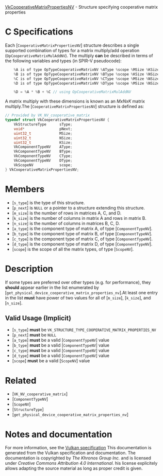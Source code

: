 [VkCooperativeMatrixPropertiesNV](https://www.khronos.org/registry/vulkan/specs/1.3-extensions/man/html/VkCooperativeMatrixPropertiesNV.html) - Structure specifying cooperative matrix properties

# C Specifications
Each [`CooperativeMatrixPropertiesNV`] structure describes a single
supported combination of types for a matrix multiply/add operation
(`OpCooperativeMatrixMulAddNV`).
The multiply  **can**  be described in terms of the following variables and types
(in SPIR-V pseudocode):
```c
    %A is of type OpTypeCooperativeMatrixNV %AType %scope %MSize %KSize
    %B is of type OpTypeCooperativeMatrixNV %BType %scope %KSize %NSize
    %C is of type OpTypeCooperativeMatrixNV %CType %scope %MSize %NSize
    %D is of type OpTypeCooperativeMatrixNV %DType %scope %MSize %NSize

    %D = %A * %B + %C // using OpCooperativeMatrixMulAddNV
```
A matrix multiply with these dimensions is known as an *MxNxK* matrix
multiply.The [`CooperativeMatrixPropertiesNV`] structure is defined as:
```c
// Provided by VK_NV_cooperative_matrix
typedef struct VkCooperativeMatrixPropertiesNV {
    VkStructureType      sType;
    void*                pNext;
    uint32_t             MSize;
    uint32_t             NSize;
    uint32_t             KSize;
    VkComponentTypeNV    AType;
    VkComponentTypeNV    BType;
    VkComponentTypeNV    CType;
    VkComponentTypeNV    DType;
    VkScopeNV            scope;
} VkCooperativeMatrixPropertiesNV;
```

# Members
- [`s_type`] is the type of this structure.
- [`p_next`] is `NULL` or a pointer to a structure extending this structure.
- [`m_size`] is the number of rows in matrices A, C, and D.
- [`k_size`] is the number of columns in matrix A and rows in matrix B.
- [`n_size`] is the number of columns in matrices B, C, D.
- [`a_type`] is the component type of matrix A, of type [`ComponentTypeNV`].
- [`b_type`] is the component type of matrix B, of type [`ComponentTypeNV`].
- [`c_type`] is the component type of matrix C, of type [`ComponentTypeNV`].
- [`d_type`] is the component type of matrix D, of type [`ComponentTypeNV`].
- [`scope`] is the scope of all the matrix types, of type [`ScopeNV`].

# Description
If some types are preferred over other types (e.g. for performance), they
 **should**  appear earlier in the list enumerated by
[`get_physical_device_cooperative_matrix_properties_nv`].At least one entry in the list  **must**  have power of two values for all of
[`m_size`], [`k_size`], and [`n_size`].
## Valid Usage (Implicit)
-  [`s_type`] **must**  be `VK_STRUCTURE_TYPE_COOPERATIVE_MATRIX_PROPERTIES_NV`
-  [`p_next`] **must**  be `NULL`
-  [`a_type`] **must**  be a valid [`ComponentTypeNV`] value
-  [`b_type`] **must**  be a valid [`ComponentTypeNV`] value
-  [`c_type`] **must**  be a valid [`ComponentTypeNV`] value
-  [`d_type`] **must**  be a valid [`ComponentTypeNV`] value
-  [`scope`] **must**  be a valid [`ScopeNV`] value

# Related
- [`VK_NV_cooperative_matrix`]
- [`ComponentTypeNV`]
- [`ScopeNV`]
- [`StructureType`]
- [`get_physical_device_cooperative_matrix_properties_nv`]

# Notes and documentation
For more information, see the [Vulkan specification](https://www.khronos.org/registry/vulkan/specs/1.3-extensions/html/vkspec.html)
This documentation is generated from the Vulkan specification and documentation.
The documentation is copyrighted by *The Khronos Group Inc.* and is licensed under *Creative Commons Attribution 4.0 International*.
his license explicitely allows adapting the source material as long as proper credit is given.
        